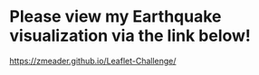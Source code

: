 # Please view my Earthquake visualization via the link below!

https://zmeader.github.io/Leaflet-Challenge/

